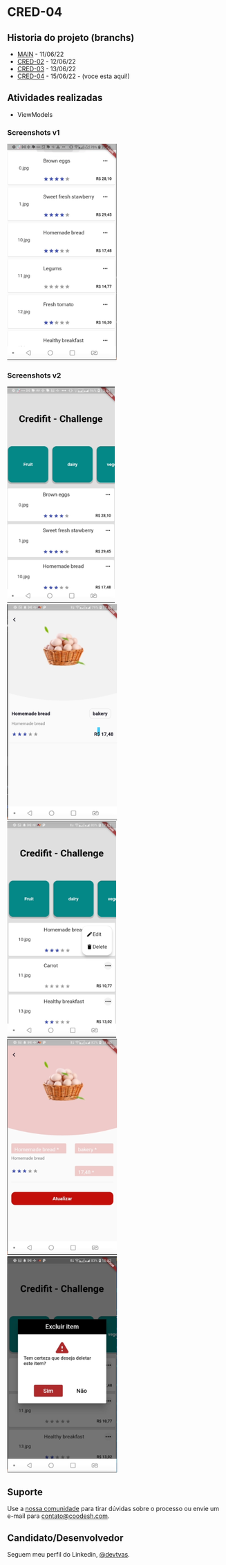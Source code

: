 <h1>CRED-04</h2>

## Historia do projeto (branchs)

- [MAIN](https://github.com/devtvas/flutter_challenge_credifit/tree/main) - 11/06/22
- [CRED-02](https://github.com/devtvas/flutter_challenge_credifit/tree/CRED-02) - 12/06/22 
- [CRED-03](https://github.com/devtvas/flutter_challenge_credifit/tree/CRED-03) - 13/06/22 
- [CRED-04](https://github.com/devtvas/flutter_challenge_credifit/tree/CRED-04) - 15/06/22 - (voce esta aqui!)


<h2>Atividades realizadas</h2>

* ViewModels

### Screenshots v1

<img src="assets/versao1.png" height="500em" /> 

### Screenshots v2
<img src="assets/versao2a.png" height="500em" />
<img src="assets/versao2b.png" height="500em" />
<img src="assets/versao2c.png" height="500em" />
<img src="assets/versao2d.png" height="500em" />
<img src="assets/versao2e.png" height="500em" />

## Suporte

Use a [nossa comunidade](https://coodesh.com/desenvolvedores#community) para tirar dúvidas sobre o processo ou envie um e-mail para contato@coodesh.com.
## Candidato/Desenvolvedor

Seguem meu perfil do Linkedin, [@devtvas](https://www.linkedin.com/in/devtvas/).
